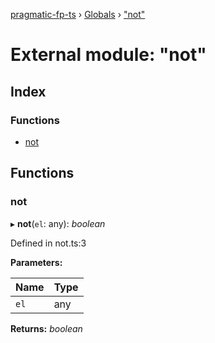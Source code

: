[pragmatic-fp-ts](../README.md) › [Globals](../globals.md) › ["not"](_not_.md)

# External module: "not"

## Index

### Functions

* [not](_not_.md#not)

## Functions

###  not

▸ **not**(`el`: any): *boolean*

Defined in not.ts:3

**Parameters:**

Name | Type |
------ | ------ |
`el` | any |

**Returns:** *boolean*

